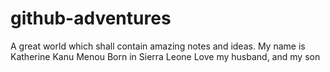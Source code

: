# github-adventures
A great world which shall contain amazing notes and ideas. 
My name is Katherine Kanu Menou
Born in Sierra Leone 
Love my husband, and my son

